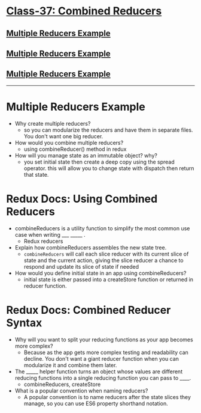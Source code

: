 # [Class-37: Combined Reducers ](/README.md)

## [Multiple Reducers Example](https://www.youtube.com/watch?v=gBER4Or86hE)

## [Multiple Reducers Example](https://redux.js.org/usage/structuring-reducers/using-combinereducers/)

## [Multiple Reducers Example](https://redux.js.org/api/combinereducers/)
<hr>






# Multiple Reducers Example

- Why create multiple reducers?
  - so you can modularize the reducers and have them in separate files. You don't want one big reducer.  
- How would you combine multiple reducers?
  - using combineReducer() method in redux 
- How will you manage state as an immutable object? why?
  - you set initial state then create a deep copy using the spread operator. this will allow you to change state with dispatch then return that state. 
  

# Redux Docs: Using Combined Reducers

- combineReducers is a utility function to simplify the most common use case when writing ___ _____ .
  - Redux reducers
- Explain how combineReducers assembles the new state tree.
  - `combineReducers` will call each slice reducer with its current slice of state and the current action, giving the slice reducer a chance to respond and update its slice of state if needed
- How would you define initial state in an app using combineReducers?
  - initial state is either passed into a createStore function or returned in reducer function.
  

# Redux Docs: Combined Reducer Syntax

- Why will you want to split your reducing functions as your app becomes more complex?
  - Because as the app gets more complex testing and readability can decline. You don't want a giant reducer function when you can modularize it and combine them later. 
- The _____ helper function turns an object whose values are different reducing functions into a single reducing function you can pass to ____.
  - combineReducers, createStore
- What is a popular convention when naming reducers?
  - A popular convention is to name reducers after the state slices they manage, so you can use ES6 property shorthand notation.